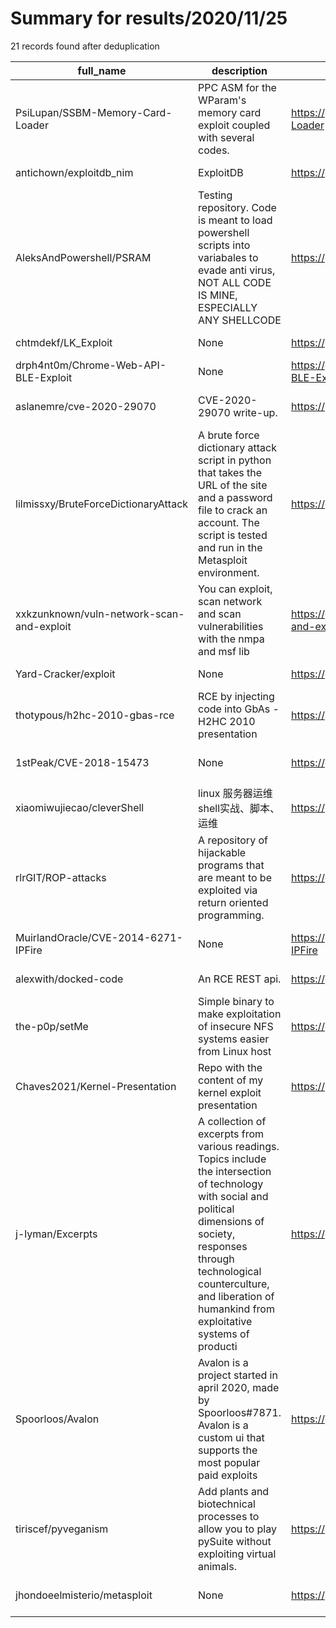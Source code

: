 
# Summary for results/2020/11/25
    
21 records found after deduplication

| full_name | description | html_url | matched_list | matched_count | pushed_at | size | stargazers_count | language | forks_count | vul_ids |
|-------------------------------------------|------------------------------------------------------------------------------------------------------------------------------------------------------------------------------------------------------------------------------------------------------------------|--------------------------------------------------------------|----------------------------------|-----------------|---------------------------|--------|--------------------|------------------|---------------|--------------------|
| PsiLupan/SSBM-Memory-Card-Loader | PPC ASM for the WParam's memory card exploit coupled with several codes. | https://github.com/PsiLupan/SSBM-Memory-Card-Loader | ['exploit'] | 1 | 2020-11-25 21:13:25+00:00 | 13183 | 5 | Assembly | 1 | [] |
| antichown/exploitdb_nim | ExploitDB | https://github.com/antichown/exploitdb_nim | ['exploit'] | 1 | 2020-11-25 02:39:10+00:00 | 3611 | 6 | Nim | 1 | [] |
| AleksAndPowershell/PSRAM | Testing repository. Code is meant to load powershell scripts into variabales to evade anti virus, NOT ALL CODE IS MINE, ESPECIALLY ANY SHELLCODE | https://github.com/AleksAndPowershell/PSRAM | ['shellcode'] | 1 | 2020-11-25 19:39:04+00:00 | 0 | 0 | | 0 | [] |
| chtmdekf/LK_Exploit | None | https://github.com/chtmdekf/LK_Exploit | ['exploit'] | 1 | 2020-11-25 12:32:00+00:00 | 2 | 0 | | 0 | [] |
| drph4nt0m/Chrome-Web-API-BLE-Exploit | None | https://github.com/drph4nt0m/Chrome-Web-API-BLE-Exploit | ['exploit'] | 1 | 2020-11-25 13:43:53+00:00 | 17 | 0 | JavaScript | 0 | [] |
| aslanemre/cve-2020-29070 | CVE-2020-29070 write-up. | https://github.com/aslanemre/cve-2020-29070 | ['cve-2'] | 1 | 2020-11-25 17:43:14+00:00 | 18 | 2 | | 0 | ['CVE-2020-29070'] |
| lilmissxy/BruteForceDictionaryAttack | A brute force dictionary attack script in python that takes the URL of the site and a password file to crack an account. The script is tested and run in the Metasploit environment. | https://github.com/lilmissxy/BruteForceDictionaryAttack | ['metasploit module OR payload'] | 1 | 2020-11-25 07:57:45+00:00 | 4265 | 1 | Jupyter Notebook | 1 | [] |
| xxkzunknown/vuln-network-scan-and-exploit | You can exploit, scan network and scan vulnerabilities with the nmpa and msf lib | https://github.com/xxkzunknown/vuln-network-scan-and-exploit | ['exploit'] | 1 | 2020-11-25 05:59:12+00:00 | 1 | 1 | Python | 0 | [] |
| Yard-Cracker/exploit | None | https://github.com/Yard-Cracker/exploit | ['exploit'] | 1 | 2020-11-25 05:17:46+00:00 | 0 | 0 | | 0 | [] |
| thotypous/h2hc-2010-gbas-rce | RCE by injecting code into GbAs - H2HC 2010 presentation | https://github.com/thotypous/h2hc-2010-gbas-rce | ['rce'] | 1 | 2020-11-25 13:02:05+00:00 | 15221 | 0 | TeX | 0 | [] |
| 1stPeak/CVE-2018-15473 | None | https://github.com/1stPeak/CVE-2018-15473 | ['cve-2'] | 1 | 2020-11-25 02:30:14+00:00 | 31 | 0 | Python | 0 | ['CVE-2018-15473'] |
| xiaomiwujiecao/cleverShell | linux 服务器运维shell实战、脚本、运维 | https://github.com/xiaomiwujiecao/cleverShell | ['shellcode'] | 1 | 2020-11-25 05:10:39+00:00 | 210 | 4 | Shell | 0 | [] |
| rlrGIT/ROP-attacks | A repository of hijackable programs that are meant to be exploited via return oriented programming. | https://github.com/rlrGIT/ROP-attacks | ['exploit'] | 1 | 2020-11-25 03:54:12+00:00 | 1601 | 0 | | 0 | [] |
| MuirlandOracle/CVE-2014-6271-IPFire | None | https://github.com/MuirlandOracle/CVE-2014-6271-IPFire | ['cve-2'] | 1 | 2020-11-25 00:47:14+00:00 | 23 | 0 | Python | 0 | ['CVE-2014-6271'] |
| alexwith/docked-code | An RCE REST api. | https://github.com/alexwith/docked-code | ['rce'] | 1 | 2020-11-25 18:49:48+00:00 | 58 | 0 | TypeScript | 0 | [] |
| the-p0p/setMe | Simple binary to make exploitation of insecure NFS systems easier from Linux host | https://github.com/the-p0p/setMe | ['exploit'] | 1 | 2020-11-25 20:21:53+00:00 | 22 | 1 | C | 0 | [] |
| Chaves2021/Kernel-Presentation | Repo with the content of my kernel exploit presentation | https://github.com/Chaves2021/Kernel-Presentation | ['exploit'] | 1 | 2020-11-25 14:47:49+00:00 | 26 | 0 | Shell | 0 | [] |
| j-lyman/Excerpts | A collection of excerpts from various readings. Topics include the intersection of technology with social and political dimensions of society, responses through technological counterculture, and liberation of humankind from exploitative systems of producti | https://github.com/j-lyman/Excerpts | ['exploit'] | 1 | 2020-11-25 00:18:25+00:00 | 121 | 0 | | 1 | [] |
| Spoorloos/Avalon | Avalon is a project started in april 2020, made by Spoorloos#7871. Avalon is a custom ui that supports the most popular paid exploits | https://github.com/Spoorloos/Avalon | ['exploit'] | 1 | 2020-11-25 18:59:11+00:00 | 144 | 2 | | 0 | [] |
| tiriscef/pyveganism | Add plants and biotechnical processes to allow you to play pySuite without exploiting virtual animals. | https://github.com/tiriscef/pyveganism | ['exploit'] | 1 | 2020-11-25 01:25:30+00:00 | 4339 | 0 | Lua | 1 | [] |
| jhondoeelmisterio/metasploit | None | https://github.com/jhondoeelmisterio/metasploit | ['metasploit module OR payload'] | 1 | 2020-11-25 23:41:39+00:00 | 1 | 0 | Python | 0 | [] |

